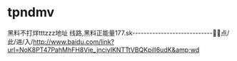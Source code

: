 # tpndmv
黑料不打烊tttzzz地址 线路,黑料正能量177.sk----------------------------📓📓点/此/进/入/http://www.baidu.com/link?url=NoK8PT47PahMhFH8Vie_jnciyIKNTTtVBQKpill6udK&amp;wd

